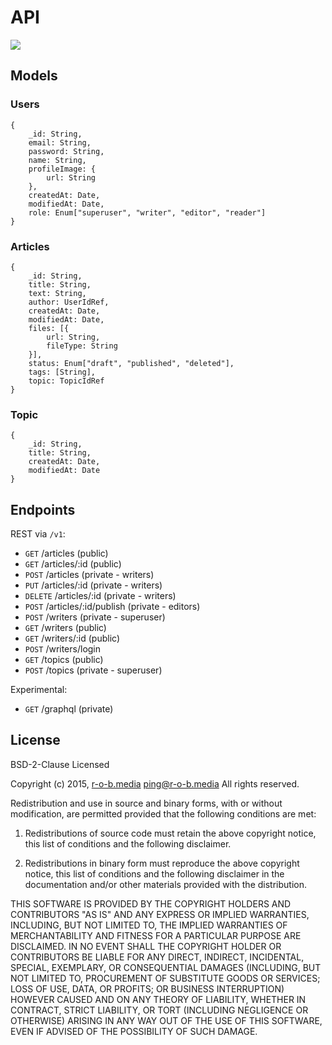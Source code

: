 # API

![](http://img.shields.io/badge/Status-Work%20In%20Progress-ff69b4.svg?style=flat)

## Models

### Users

```
{
    _id: String,
    email: String,
    password: String,
    name: String,
    profileImage: {
        url: String
    },
    createdAt: Date,
    modifiedAt: Date,
    role: Enum["superuser", "writer", "editor", "reader"]
}
```

### Articles

```
{
    _id: String,
    title: String,
    text: String,
    author: UserIdRef,
    createdAt: Date,
    modifiedAt: Date,
    files: [{
        url: String,
        fileType: String
    }],
    status: Enum["draft", "published", "deleted"],
    tags: [String],
    topic: TopicIdRef
}
```


### Topic

```
{
    _id: String,
    title: String,
    createdAt: Date,
    modifiedAt: Date
}
```

## Endpoints

REST via `/v1`:

- `GET` /articles (public)
- `GET` /articles/:id (public)
- `POST` /articles (private - writers)
- `PUT` /articles/:id (private - writers)
- `DELETE` /articles/:id (private - writers)
- `POST` /articles/:id/publish (private - editors)
- `POST` /writers (private - superuser)
- `GET` /writers (public)
- `GET` /writers/:id (public)
- `POST` /writers/login
- `GET` /topics (public)
- `POST` /topics (private - superuser)

Experimental:

- `GET` /graphql (private)

## License

BSD-2-Clause Licensed

Copyright (c) 2015, [r-o-b.media](http://r-o-b.media) ping@r-o-b.media 
All rights reserved.

Redistribution and use in source and binary forms, with or without modification, are permitted provided that the following conditions are met:

1. Redistributions of source code must retain the above copyright notice, this list of conditions and the following disclaimer.

2. Redistributions in binary form must reproduce the above copyright notice, this list of conditions and the following disclaimer in the documentation and/or other materials provided with the distribution.

THIS SOFTWARE IS PROVIDED BY THE COPYRIGHT HOLDERS AND CONTRIBUTORS "AS IS" AND ANY EXPRESS OR IMPLIED WARRANTIES, INCLUDING, BUT NOT LIMITED TO, THE IMPLIED WARRANTIES OF MERCHANTABILITY AND FITNESS FOR A PARTICULAR PURPOSE ARE DISCLAIMED. IN NO EVENT SHALL THE COPYRIGHT HOLDER OR CONTRIBUTORS BE LIABLE FOR ANY DIRECT, INDIRECT, INCIDENTAL, SPECIAL, EXEMPLARY, OR CONSEQUENTIAL DAMAGES (INCLUDING, BUT NOT LIMITED TO, PROCUREMENT OF SUBSTITUTE GOODS OR SERVICES; LOSS OF USE, DATA, OR PROFITS; OR BUSINESS INTERRUPTION) HOWEVER CAUSED AND ON ANY THEORY OF LIABILITY, WHETHER IN CONTRACT, STRICT LIABILITY, OR TORT (INCLUDING NEGLIGENCE OR OTHERWISE) ARISING IN ANY WAY OUT OF THE USE OF THIS SOFTWARE, EVEN IF ADVISED OF THE POSSIBILITY OF SUCH DAMAGE.
